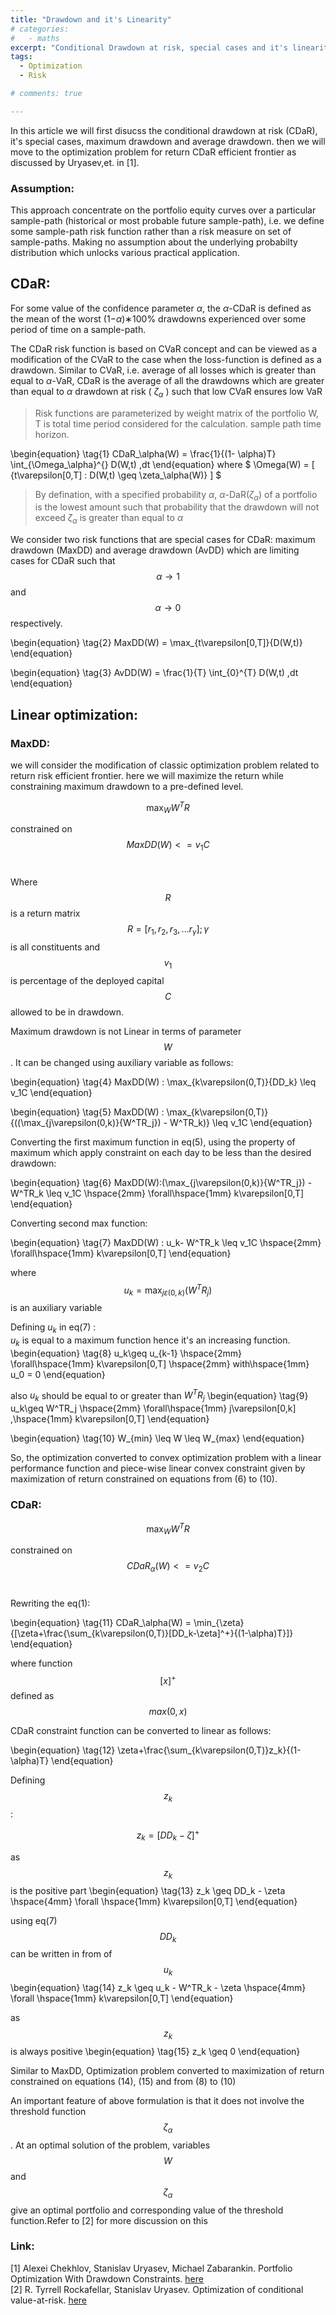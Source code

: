 ```yaml
---
title: "Drawdown and it's Linearity"
# categories:
#   - maths
excerpt: "Conditional Drawdown at risk, special cases and it's linearity using auxiliary variable " 
tags:
  - Optimization 
  - Risk

# comments: true

--- 
```

<!-- [![Open In Colab](https://colab.research.google.com/assets/colab-badge.svg)](https://colab.research.google.com/drive/1OonMdRn8GxvdiRFQ17sm2d0qyiLISxyS?usp=sharing) -->

In this article we will first disucss the conditional drawdown at risk (CDaR), it's special cases, maximum drawdown and average drawdown. then we will move to the optimization problem for return CDaR efficient frontier as discussed by Uryasev,et. in [1]. 

### Assumption:
This approach concentrate on the portfolio equity curves over a particular sample-path (historical or most probable future sample-path), i.e. we define some sample-path risk function rather than a risk measure on set of sample-paths. Making no assumption about the underlying probabilty distribution which unlocks various practical application.

## CDaR:
For some value of the confidence parameter $\alpha$, the $\alpha$-CDaR is defined as the mean of the worst (1−$\alpha$)∗100% drawdowns experienced over some period of time on a sample-path. <br/>

The CDaR risk function is based on CVaR concept and can be viewed as a modification of the CVaR to the case when the loss-function is defined as a drawdown. Similar to CVaR, i.e. average of all losses which is greater than equal to $\alpha$-VaR, CDaR is the average of all the drawdowns which are greater than equal to $\alpha$ drawdown at risk ( $\zeta_\alpha$ ) such that low CVaR ensures low VaR<br/>


> Risk functions are parameterized by weight matrix of the portfolio W, T is total time period considered for the calculation. sample path time horizon. 

\begin{equation}
\tag{1}
CDaR_\alpha(W) = \frac{1}{(1- \alpha)T} \int_{\Omega_\alpha}^{} D(W,t) \,dt
\end{equation}
where $ \Omega(W) = [ {t\varepsilon[0,T] : D(W,t) \geq \zeta_\alpha(W)} ] $




> By defination, with a specified probability $\alpha$, $\alpha$-DaR($\zeta_\alpha$) of a portfolio is the lowest amount such that probability that the drawdown will not exceed $\zeta_\alpha$ is greater than equal to $\alpha$   

We consider two risk functions that are special cases for CDaR: maximum drawdown (MaxDD) and average drawdown (AvDD) which are limiting cases for CDaR such that $$\alpha \to 1$$ and $$\alpha \to 0$$ respectively. 

\begin{equation}
\tag{2}
MaxDD(W) = \max_{t\varepsilon[0,T]}{D(W,t)}
\end{equation}

\begin{equation}
\tag{3}
AvDD(W) = \frac{1}{T} \int_{0}^{T} D(W,t) \,dt
\end{equation}

## Linear optimization:
### MaxDD:
we will consider the modification of classic optimization problem related to return risk efficient frontier. here we will maximize the return while constraining maximum drawdown to a pre-defined level. 

$$ \max_{W}{W^TR} $$

constrained on
$$ MaxDD(W) <= v_1C $$ <br/>


Where $$R$$ is a return matrix $$R =[r_1, r_2, r_3,...r_\gamma]; \gamma$$ is all constituents  and $$v_1$$ is percentage of the deployed capital $$C$$ allowed to be in drawdown.

Maximum drawdown is not Linear in terms of parameter $$W$$. It can be changed using auxiliary variable as follows:

\begin{equation}
\tag{4}
MaxDD(W) : \max_{k\varepsilon(0,T)}{DD_k} \leq v_1C
\end{equation}

\begin{equation}
\tag{5}
MaxDD(W) : \max_{k\varepsilon(0,T)}{((\max_{j\varepsilon(0,k)}{W^TR_j}) - W^TR_k)} \leq v_1C
\end{equation}

Converting the first maximum function in eq(5), using the property of maximum which apply constraint on each day to be less than the desired drawdown:

\begin{equation}
\tag{6}
MaxDD(W):(\max_{j\varepsilon(0,k)}{W^TR_j}) - W^TR_k \leq v_1C  \hspace{2mm} \forall\hspace{1mm} k\varepsilon[0,T]
\end{equation}


Converting second max function:

\begin{equation}
\tag{7}
MaxDD(W) : u_k- W^TR_k \leq v_1C  \hspace{2mm} \forall\hspace{1mm} k\varepsilon[0,T]
\end{equation}

where $$ u_k = \max_{j\varepsilon(0,k)}{(W^TR_j)} $$ is an auxiliary variable

Defining $u_k$ in eq(7) : <br/>
$u_k$ is equal to a maximum function hence it's an increasing function.
\begin{equation}
\tag{8}
u_k\geq u_{k-1}  \hspace{2mm} \forall\hspace{1mm} k\varepsilon[0,T] \hspace{2mm} with\hspace{1mm} u_0 = 0
\end{equation}

also $u_k$ should be equal to or greater than $W^TR_j$
\begin{equation}
\tag{9}
u_k\geq W^TR_j  \hspace{2mm} \forall\hspace{1mm}  j\varepsilon[0,k] ,\hspace{1mm} k\varepsilon[0,T] 
\end{equation}


\begin{equation}
\tag{10}
W_{min} \leq W \leq W_{max}
\end{equation}

So, the optimization converted to convex optimization problem with a linear performance function and piece-wise linear convex constraint given by maximization of return constrained on equations from (6) to (10). 

### CDaR:
 

$$ \max_{W}{W^TR} $$

constrained on
$$ CDaR_\alpha(W) <= v_2C $$ <br/>


Rewriting the eq(1):

\begin{equation}
\tag{11}
CDaR_\alpha(W) = \min_{\zeta}{[\zeta+\frac{\sum_{k\varepsilon(0,T)}[DD_k-\zeta]^+}{(1-\alpha)T}]}
\end{equation}

where function $$[x]^+$$ defined as $$max(0,x)$$

CDaR constraint function can be converted to linear as follows:


\begin{equation}
\tag{12}
\zeta+\frac{\sum_{k\varepsilon(0,T)}z_k}{(1-\alpha)T}
\end{equation}

Defining $$ z_k $$:

$$ z_k = [DD_k-\zeta]^+ $$

as $$ z_k $$ is the positive part
\begin{equation}
\tag{13}
z_k \geq DD_k - \zeta \hspace{4mm} \forall \hspace{1mm} k\varepsilon[0,T]
\end{equation}

using eq(7) $$ DD_k $$ can be written in from of $$u_k$$
\begin{equation}
\tag{14}
z_k \geq u_k - W^TR_k - \zeta \hspace{4mm} \forall \hspace{1mm} k\varepsilon[0,T]
\end{equation}

as $$z_k$$ is always positive 
\begin{equation}
\tag{15}
z_k \geq 0
\end{equation}

Similar to MaxDD, Optimization problem converted to maximization of return constrained on equations (14), (15) and from (8) to (10) <br/>

An important feature of above formulation is that it does not involve the threshold function $$\zeta_\alpha$$ . At an optimal solution of the problem, variables $$ W $$ and $$ \zeta_\alpha $$ give an optimal portfolio and corresponding value of the threshold function.Refer to [2] for more discussion on this 

### Link:
[1] Alexei Chekhlov, Stanislav Uryasev, Michael Zabarankin. Portfolio Optimization With Drawdown Constraints.  <a href = "https://www.ise.ufl.edu/uryasev/files/2011/11/drawdown.pdf"> here</a> <br/>
[2] R. Tyrrell Rockafellar, Stanislav Uryasev. Optimization of conditional value-at-risk. <a href = "https://www.ise.ufl.edu/uryasev/files/2011/11/CVaR1_JOR.pdf"> here</a>





